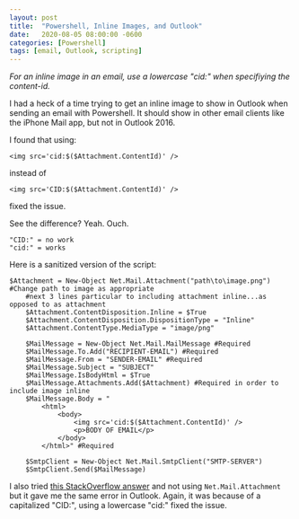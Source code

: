 ```yaml
---
layout: post
title:  "Powershell, Inline Images, and Outlook"
date:   2020-08-05 08:00:00 -0600
categories: [Powershell]
tags: [email, Outlook, scripting]
---
```


*For an inline image in an email, use a lowercase "cid:" when specifiying the content-id.*

I had a heck of a time trying to get an inline image to show in Outlook when sending an email with Powershell. It should show in other email clients like the iPhone Mail app, but not in Outlook 2016.

I found that using:

```posh
<img src='cid:$($Attachment.ContentId)' />
```

instead of

```posh
<img src='CID:$($Attachment.ContentId)' />
```

fixed the issue.

See the difference? Yeah. Ouch.

    "CID:" = no work
    "cid:" = works

Here is a sanitized version of the script:

```posh
$Attachment = New-Object Net.Mail.Attachment("path\to\image.png") #Change path to image as appropriate
    #next 3 lines particular to including attachment inline...as opposed to as attachment
    $Attachment.ContentDisposition.Inline = $True
    $Attachment.ContentDisposition.DispositionType = "Inline"
    $Attachment.ContentType.MediaType = "image/png"
        
    $MailMessage = New-Object Net.Mail.MailMessage #Required
    $MailMessage.To.Add("RECIPIENT-EMAIL") #Required
    $MailMessage.From = "SENDER-EMAIL" #Required
    $MailMessage.Subject = "SUBJECT"
    $MailMessage.IsBodyHtml = $True
    $MailMessage.Attachments.Add($Attachment) #Required in order to include image inline
    $MailMessage.Body = "
        <html>
            <body>
                <img src='cid:$($Attachment.ContentId)' />
                <p>BODY OF EMAIL</p>
            </body>
        </html>" #Required

    $SmtpClient = New-Object Net.Mail.SmtpClient("SMTP-SERVER")
    $SmtpClient.Send($MailMessage)
```

I also tried [this StackOverflow answer](https://stackoverflow.com/questions/52837468/embed-images-in-email-and-send-via-powershell) and not using `Net.Mail.Attachment` but it gave me the same error in Outlook. Again, it was because of a capitalized "CID:", using a lowercase "cid:" fixed the issue.